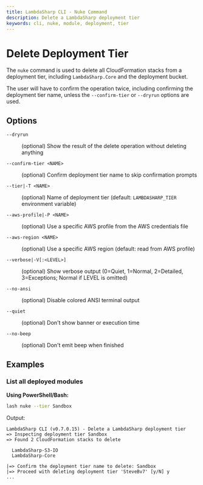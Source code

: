 ```yaml
---
title: LambdaSharp CLI - Nuke Command
description: Delete a LambdaSharp deployment tier
keywords: cli, nuke, module, deployment, tier
---
```

# Delete Deployment Tier

The `nuke` command is used to delete all CloudFormation stacks from a deployment tier, including `LambdaSharp.Core` and the deployment bucket.

The user will have to confirm the operation twice, including confirming the deployment tier name, unless the `--confirm-tier` or `--dryrun` options are used.

## Options

<dl>

<dt><code>--dryrun</code></dt>
<dd>

(optional) Show the result of the delete operation without deleting anything
</dd>

<dt><code>--confirm-tier &lt;NAME&gt;</code></dt>
<dd>

(optional) Confirm deployment tier name to skip confirmation prompts
</dd>

<dt><code>--tier|-T &lt;NAME&gt;</code></dt>
<dd>

(optional) Name of deployment tier (default: <code>LAMBDASHARP_TIER</code> environment variable)
</dd>

<dt><code>--aws-profile|-P &lt;NAME&gt;</code></dt>
<dd>

(optional) Use a specific AWS profile from the AWS credentials file
</dd>

<dt><code>--aws-region &lt;NAME&gt;</code></dt>
<dd>

(optional) Use a specific AWS region (default: read from AWS profile)
</dd>

<dt><code>--verbose|-V[:&lt;LEVEL&gt;]</code></dt>
<dd>

(optional) Show verbose output (0=Quiet, 1=Normal, 2=Detailed, 3=Exceptions; Normal if LEVEL is omitted)
</dd>

<dt><code>--no-ansi</code></dt>
<dd>

(optional) Disable colored ANSI terminal output
</dd>

<dt><code>--quiet</code></dt>
<dd>

(optional) Don't show banner or execution time
</dd>

<dt><code>--no-beep</code></dt>
<dd>

(optional) Don't emit beep when finished
</dd>

</dl>


## Examples

### List all deployed modules

__Using PowerShell/Bash:__
```bash
lash nuke --tier Sandbox
```

Output:
```
LambdaSharp CLI (v0.7.0.15) - Delete a LambdaSharp deployment tier
=> Inspecting deployment tier Sandbox
=> Found 2 CloudFormation stacks to delete

  LambdaSharp-S3-IO
  LambdaSharp-Core

|=> Confirm the deployment tier name to delete: Sandbox
|=> Proceed with deleting deployment tier 'SteveBv7' [y/N] y
...
```
